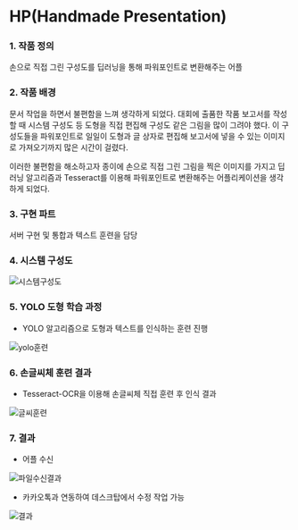 # HP(Handmade Presentation)

### 1. 작품 정의
손으로 직접 그린 구성도를 딥러닝을 통해 파워포인트로 변환해주는 어플



### 2. 작품 배경
문서 작업을 하면서 불편함을 느껴 생각하게 되었다. 대회에 출품한 작품 보고서를 작성할 때 시스템 구성도 등 도형을 직접 편집해 구성도 같은 그림을 많이 그려야 했다. 
이 구성도들을 파워포인트로 일일이 도형과 글 상자로 편집해 보고서에 넣을 수 있는 이미지로 가져오기까지 많은 시간이 걸렸다.

이러한 불편함을 해소하고자 종이에 손으로 직접 그린 그림을 찍은 이미지를 가지고 딥러닝 알고리즘과 Tesseract를 이용해 파워포인트로 변환해주는 어플리케이션을 생각하게 되었다.



### 3. 구현 파트
서버 구현 및 통합과 텍스트 훈련을 담당



### 4. 시스템 구성도

![시스템구성도](https://user-images.githubusercontent.com/55968079/141241154-0e297172-490b-44a9-ad9d-d9c6451568bf.png)



### 5. YOLO 도형 학습 과정

 - YOLO 알고리즘으로 도형과 텍스트를 인식하는 훈련 진행
  
![yolo훈련](https://user-images.githubusercontent.com/55968079/141241246-6242069d-e76f-417d-b93d-82dde5eb98d3.png)



### 6. 손글씨체 훈련 결과
  
  - Tesseract-OCR을 이용해 손글씨체 직접 훈련 후 인식 결과
  
![글씨훈련](https://user-images.githubusercontent.com/55968079/141241360-bc0a732d-fd13-49c2-b106-1cb2d7317927.PNG)



### 7. 결과

- 어플 수신

![파일수신결과](https://user-images.githubusercontent.com/55968079/141241694-a2d53c76-5e1e-4797-9eb7-432760f1fb2d.PNG)


- 카카오톡과 연동하여 데스크탑에서 수정 작업 가능

![결과](https://user-images.githubusercontent.com/55968079/141241719-31c6239a-6643-42e1-9f1e-bb8733467255.png)


